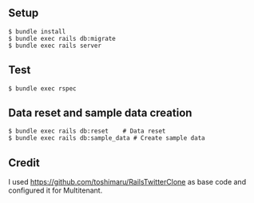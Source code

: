 ## Setup

```console
$ bundle install
$ bundle exec rails db:migrate
$ bundle exec rails server
```

## Test

```console
$ bundle exec rspec
```

## Data reset and sample data creation

```console
$ bundle exec rails db:reset    # Data reset
$ bundle exec rails db:sample_data # Create sample data
```

## Credit
I used https://github.com/toshimaru/RailsTwitterClone as base code and configured it for Multitenant.